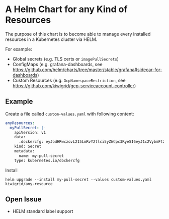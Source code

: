 # A Helm Chart for any Kind of Resources

The purpose of this chart is to become able to manage every installed resources in a Kubernetes cluster via HELM.

For example:
  * Global secrets (e.g. TLS certs or `imagePullSecrets`)
  * ConfigMaps (e.g. grafana-dashboards, see https://github.com/helm/charts/tree/master/stable/grafana#sidecar-for-dashboards)
  * Custom Resources (e.g. `GcpNamespaceRestriction`, see https://github.com/kiwigrid/gcp-serviceaccount-controller)

## Example

Create a file called `custom-values.yaml` with following content:
```yaml
anyResources:
  myPullSecret: |-
    apiVersion: v1
    data:
      .dockercfg: eyJodHRwczovL215LmRvY2tlci5yZWdpc3RyeSI6eyJ1c2VybmFtZSI6ImRvY2tlciIsInBhc3N3b3JkIjoidW5rbm93biIsImF1dGgiOiJFaWsxYWhrdXVzaG9ocGhpdWY5emFocGhlZVRoYXhhPSJ9fQo=
    kind: Secret
    metadata:
      name: my-pull-secret
    type: kubernetes.io/dockercfg
```

Install
```console
helm upgrade --install my-pull-secret --values custom-values.yaml kiwigrid/any-resource
```

## Open Issue

* HELM standard label support
